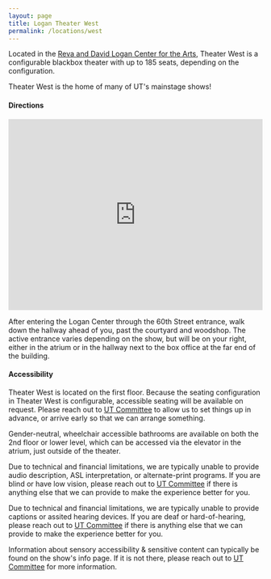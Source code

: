 ```yaml
---
layout: page
title: Logan Theater West
permalink: /locations/west
---
```


Located in the [Reva and David Logan Center for the Arts](https://www.logancenter.uchicago.edu/), Theater West is a configurable blackbox theater with up to 185 seats, depending on the configuration. 

Theater West is the home of many of UT's mainstage shows!

#### **Directions**

<iframe src="https://www.google.com/maps/embed?pb=!1m18!1m12!1m3!1d1250!2d-87.60396645757874!3d41.785484267101!2m3!1f0!2f0!3f0!3m2!1i1024!2i768!4f13.1!3m3!1m2!1s0x880e293b56e5605f%3A0x6c39cb25111a7dc8!2sReva%20and%20David%20Logan%20Center%20for%20the%20Arts!5e1!3m2!1sen!2sca!4v1750468816602!5m2!1sen!2sca" style="border:0; display:block; margin:auto; margin-bottom:0.5rem; width:min(100%, 600px); aspect-ratio:4/3" allowfullscreen="" loading="lazy" referrerpolicy="no-referrer-when-downgrade"></iframe>

After entering the Logan Center through the 60th Street entrance, walk down the hallway ahead of you, past the courtyard and woodshop. The active entrance varies depending on the show, but will be on your right, either in the atrium or in the hallway next to the box office at the far end of the building. 

#### **Accessibility**

Theater West is located on the first floor. Because the seating configuration in Theater West is configurable, accessible seating will be available on request. Please reach out to [UT Committee](mailto:ut-committee@uchicago.edu) to allow us to set things up in advance, or arrive early so that we can arrange something. 

Gender-neutral, wheelchair accessible bathrooms are available on both the 2nd floor or lower level, which can be accessed via the elevator in the atrium, just outside of the theater. 

Due to technical and financial limitations, we are typically unable to provide audio description, ASL interpretation, or alternate-print programs. If you are blind or have low vision, please reach out to [UT Committee](mailto:ut-committee@uchicago.edu) if there is anything else that we can provide to make the experience better for you.

Due to technical and financial limitations, we are typically unable to provide captions or assited hearing devices. If you are deaf or hard-of-hearing, please reach out to [UT Committee](mailto:ut-committee@uchicago.edu) if there is anything else that we can provide to make the experience better for you.

Information about sensory accessibility & sensitive content can typically be found on the show's info page. If it is not there, please reach out to [UT Committee](mailto:ut-committee@uchicago.edu) for more information.
